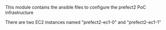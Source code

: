This module contains the ansible files to configure the prefect2 PoC infrastructure

There are two EC2 instances named "prefect2-ec1-0" and "prefect2-ec1-1"

